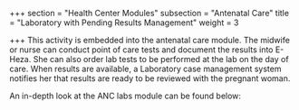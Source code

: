 +++
section = "Health Center Modules"
subsection = "Antenatal Care"
title = "Laboratory with Pending Results Management"
weight = 3

+++
This activity is embedded into the antenatal care module. The midwife or nurse can conduct point of care tests and document the results into E-Heza. She can also order lab tests to be performed at the lab on the day of care. When results are available, a Laboratory case management system notifies her that results are ready to be reviewed with the pregnant woman.

An in-depth look at the ANC labs module can be found below: 